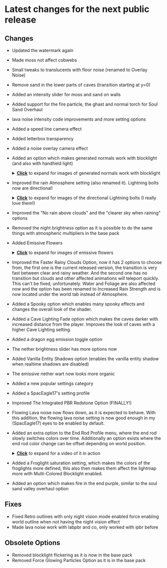 # Latest changes for the next public release

## Changes
- Updated the watermark again
- Made moss not affect cobwebs
- Small tweaks to translucents with floor noise (renamed to Overlay Noise)
- Remove sand in the lower parts of caves (transition starting at y=0)
- Added an intensity slider for moss and sand on walls
- Added support for the fire particle, the ghast and normal torch for Soul Sand Overhaul
- lava noise intensity code improvements and more setting options
- Added a speed line camera effect
- Added letterbox transparency
- Added a noise overlay camera effect
- Added an option which makes generated normals work with blocklight (and also with handheld light)
  <details><summary><ins><strong>Click</strong></ins> to expand for images of generated normals work with blocklight</summary>
  <p>

  <img src="https://github.com/EuphoriaPatches/Changelogs/assets/46494907/c16bd9e9-cd6e-408c-905f-c34775094c6e" width="500" height="auto" />
  <img src="https://github.com/EuphoriaPatches/Changelogs/assets/46494907/cb5cbdfa-7bd8-440c-b4d5-2cb6da05f41a" width="500" height="auto" />
  <img src="https://github.com/EuphoriaPatches/Changelogs/assets/46494907/327ddf76-88fd-4b33-a114-a575c19fd2a8" width="500" height="auto" />
  <img src="https://github.com/EuphoriaPatches/Changelogs/assets/46494907/3b02a790-712d-4af5-9b77-1aa6e9f95bf8" width="500" height="auto" />
  <img src="https://github.com/EuphoriaPatches/Changelogs/assets/46494907/177399ab-1518-4d83-b81e-c25ada6f414f" width="500" height="auto" />
  <img src="https://github.com/EuphoriaPatches/Changelogs/assets/46494907/891603fe-1523-4b66-b70c-2f0731e43835" width="500" height="auto" />

  </p>
  </details>
  
- Improved the rain Atmosphere setting (also renamed it). Lightning bolts now are directional!
  <details><summary><ins><strong>Click</strong></ins> to expand for images of the directional Lightning bolts (I really love them!)</summary>
  <p>
  
  <img src="https://github.com/EuphoriaPatches/Changelogs/assets/46494907/a8aa758e-80b1-4acd-87db-68415b36ce37" width="500" height="auto" />
  <img src="https://github.com/EuphoriaPatches/Changelogs/assets/46494907/0a6d2ea9-4ffc-42bc-b87a-e9fc2161228e" width="500" height="auto" />
  <img src="https://github.com/EuphoriaPatches/Changelogs/assets/46494907/353eab1e-51fc-454b-b8c3-2de961c32776" width="500" height="auto" />
  <img src="https://github.com/EuphoriaPatches/Changelogs/assets/46494907/5d3ba7eb-170f-4b29-bc99-9b80e6fac8c6" width="500" height="auto" />
  <img src="https://github.com/EuphoriaPatches/Changelogs/assets/46494907/21bc8641-d2bd-4805-b1f3-59abdd572b8d" width="500" height="auto" />
  <img src="https://github.com/EuphoriaPatches/Changelogs/assets/46494907/6257df67-aaa8-4a01-971d-617f5ba8c2b3" width="500" height="auto" />
  <img src="https://github.com/EuphoriaPatches/Changelogs/assets/46494907/a0cedc37-eddc-4fe5-baf7-eb7cc57902f5" width="500" height="auto" />
  <img src="https://github.com/EuphoriaPatches/Changelogs/assets/46494907/242e44ed-3617-4c4d-960b-a8ce718deed0" width="500" height="auto" />
  <img src="https://github.com/EuphoriaPatches/Changelogs/assets/46494907/8b87ad43-43df-4e8d-9c70-f2b94971319d" width="500" height="auto" />
  <img src="https://github.com/EuphoriaPatches/Changelogs/assets/46494907/503bc8c1-96ba-4ce1-8f6e-253abb4ca102" width="500" height="auto" />
  <img src="https://github.com/EuphoriaPatches/Changelogs/assets/46494907/a03c9a6c-4412-4f43-9fcd-10631555fadf" width="500" height="auto" />
  <img src="https://github.com/EuphoriaPatches/Changelogs/assets/46494907/2b20e261-65ee-4f6c-933b-0534cff89591" width="500" height="auto" />
  <img src="https://github.com/EuphoriaPatches/Changelogs/assets/46494907/bb97fbce-c42d-4a1f-b83b-a79daaec60e3" width="500" height="auto" />
  <img src="https://github.com/EuphoriaPatches/Changelogs/assets/46494907/210eb069-be59-41bf-ab3c-f2ef4974b5c4" width="500" height="auto" />
  <img src="https://github.com/EuphoriaPatches/Changelogs/assets/46494907/08ba8214-f62f-4835-8fa4-448c6e5ef910" width="500" height="auto" />
  <img src="https://github.com/EuphoriaPatches/Changelogs/assets/46494907/71f1e472-6753-42b9-b915-f921e57d292e" width="500" height="auto" />

  </p>
  </details>

- Improved the "No rain above clouds" and the "clearer sky when raining" options
- Removed the night brightness option as it is possible to do the same things with atmospheric multipliers in the base pack
- Added Emissive Flowers
  <details><summary><ins><strong>Click</strong></ins> to expand for images of emissive flowers</summary>
  <p>
  
  <img src="https://github.com/EuphoriaPatches/Changelogs/assets/46494907/b9f5411d-596d-4b4a-bfdf-a33549751678" width="500" height="auto" />
  <img src="https://github.com/EuphoriaPatches/Changelogs/assets/46494907/43591280-64cf-4527-b5b8-fa79b88dfd2d" width="500" height="auto" />
  <img src="https://github.com/EuphoriaPatches/Changelogs/assets/46494907/ebbee9e4-c402-4e23-8c9d-727866b14fee" width="500" height="auto" />
  <img src="https://github.com/EuphoriaPatches/Changelogs/assets/46494907/73fdedbf-5239-4c37-87bc-18f7f22bf572" width="500" height="auto" />
  
  </p>
  </details>

- Improved the Faster Rainy Clouds Option, now it has 2 options to choose from, the first one is the current released version, the transition is very fast between clear and rainy weather. And the second one has no transition but clouds and other affected animations will teleport quickly. This can't be fixed, unfortunately. Water and Foliage are also affected now and the option has been renamed to Increased Rain Strength and is now located under the world tab instead of Atmosphere.
- Added a Spooky option which enables many spooky effects and changes the overall look of the shader.
- Added a Cave Lighting Fade option which makes the caves darker with increased distance from the player. Improves the look of caves with a higher Cave Lighting setting.
- Added a dragon egg emission toggle option
- The nether brightness slider has more options now
- Added Vanilla Entity Shadows option (enables the vanilla entity shadow when realtime shadows are disabled)
- The emissive nether wart now looks more organic
- Added a new popular settings category
- Added a SpacEagle17's setting profile
- Improved The Integrated PBR Redstone Option (FINALLY!)
- Flowing Lava noise now flows down, as it is expected to behave. With this addition, the flowing lava noise setting is now good enough in my (SpacEagle17) eyes to be enabled by default.
- Added an extra option to the End Rod Profile menu, where the end rod slowly switches colors over time. Additionally an option exists where the end rod color change can be offset depending on world position.
  <details><summary><ins><strong>Click</strong></ins> to expand for a video of it in action </summary>
  <p>
    
  https://github.com/EuphoriaPatches/Changelogs/assets/46494907/0b7f94f9-8fb9-4e90-aac9-204b3abf6703
    
  </p>
  </details>
- Added a Froglight saturation setting, which makes the colors of the froglights more defined, this also then makes them affect the lightmap more with Multi-Colored Blocklight enabled.
- Added an option which makes fire in the end purple, similar to the soul sand valley overhaul option

## Fixes
- Fixed Retro outlines with only night vision mode enabled force enabling world outline when not having the night vision effect
- Made lava noise work with labpbr and co, only worked with ipbr before

## Obsolete Options
- Removed blocklight flickering as it is now in the base pack
- Removed Force Glowing Particles Option as it is in the base pack
